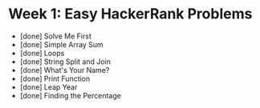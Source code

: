 # Week 1: Easy HackerRank Problems

- [done] Solve Me First
- [done] Simple Array Sum
- [done] Loops
- [done] String Split and Join
- [done] What's Your Name?
- [done] Print Function
- [done] Leap Year
- [done] Finding the Percentage
